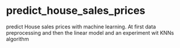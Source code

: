 # predict_house_sales_prices
predict House sales prices with machine learning. At first data preprocessing and then the linear model and an experiment wit KNNs algorithm

